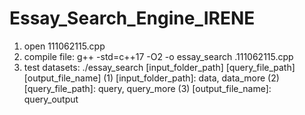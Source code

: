 # Essay_Search_Engine_IRENE

1. open 111062115.cpp
2. compile file: g++ -std=c++17 -O2 -o essay_search .111062115.cpp    
3. test datasets: ./essay_search [input_folder_path] [query_file_path] [output_file_name]
   (1) [input_folder_path]: data, data_more
   (2) [query_file_path]: query, query_more
   (3) [output_file_name]: query_output
        
